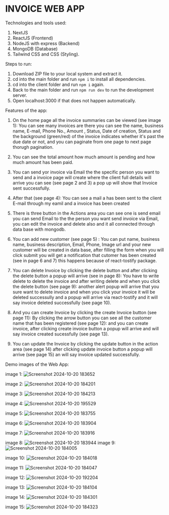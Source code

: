 # INVOICE WEB APP

Technologies and tools used:

 1. NextJS
 2. ReactJS (Frontend)
 3. NodeJS with express (Backend)
 4. MongoDB (Database)
 5. Tailwind CSS and CSS (Styling).

Steps to run:
 1. Download ZIP file to your local system and extract it.
 2. cd into the main folder and run `npm i` to install all dependencies.
 3. cd into the client folder and run `npm i` again.
 4. Back to the main folder and run `npm run dev` to run the development server.
 5. Open localhost:3000 if that does not happen automatically.

Features of the app:

1. On the home page all the invoice summaries can be viewed (see image 1): You can see many invoices are there you can see the name, business name, E-mail, Phone No., Amount , Status, Date of creation, Status and the background (green/red) of the invoice indicates whether it's past the due date or not, and you can paginate from one page to next page thorugh pagination.
   
2. You can see the total amount how much amount is  pending and how much amount has been paid.

3. You can send yor invoice via Email the the specific person you want to send and a invoice page will create where the client full details will arrive you can see (see page 2 and 3) a pop up will show that Invoice sent successfully. 

4. After that (see page 4): You can see a mail a has been sent to the client E-mail through my eamil and a invoice has been created 
   
5. There is three button in the Actions area you can see one is send email you can send Email to the the person you want send invoice via Email, you can edit the invoice and delete also and it all connected through data base with mongodb.
 
6. You can add new customer  (see page 5) : You can put name, business name, business description, Email, Phone, Image url and your new customer will be created in data base, after filling the form when you will click submit you will get a notification that cutomer has been created (see in page 6 and 7) this happens because of react-tostify package.

7. You can delete Invoice by clicking the delete button and after clicking the delete button a popup will arrive (see in page 8): You have to write delete to delete the invoice and after writing delete and when you click the delete button (see page 9): another alert popup will arrive that you sure want to delete invoice and when you click your invoice it will be deleted successully and a popup will arrive via react-tostify and it will say invoice deleted successfully (see page 10).
  
8. And you can create Invoice by clicking the create Invoice button (see page 11): By clicking the arrow button you can see all the customer name that has been registered (see page 12): and you can create invoice, after clicking create invoice button a popup will arrive and will say invoice created sucessfully (see page 13).
  
9.  You can update the Invoice by clicking the update button in the action area (see page 14) after clicking update invoice button a popup will arrive (see page 15) an will say invoice updated successfully.
 



Demo images of the Web App:

image 1:
 ![Screenshot 2024-10-20 183652](https://github.com/user-attachments/assets/e1d8dcac-81bf-4c84-875b-ce7974fcc2c0)
 
 image 2:
 ![Screenshot 2024-10-20 184201](https://github.com/user-attachments/assets/9f69e050-8eb5-497c-bf73-097ca08fca5c)
 
 image 3:
 ![Screenshot 2024-10-20 184213](https://github.com/user-attachments/assets/5f4c1dd2-9d93-472f-b3b7-8dfe06d3e841)
 
 image 4:
![Screenshot 2024-10-20 195529](https://github.com/user-attachments/assets/f17ea15b-ab81-4c90-adef-63cc6b0b29f6)

 image 5:
 ![Screenshot 2024-10-20 183755](https://github.com/user-attachments/assets/a6c03c0f-aa6a-444f-9168-f2f3a5c8d4cc)
 
 image 6:
 ![Screenshot 2024-10-20 183904](https://github.com/user-attachments/assets/079e7db4-a07f-4562-889c-f1e89a11ae0a)
 
 image 7:
 ![Screenshot 2024-10-20 183916](https://github.com/user-attachments/assets/0bd26310-a9ff-410d-873b-e382e1df8a3b)
 
 image 8:
 ![Screenshot 2024-10-20 183944](https://github.com/user-attachments/assets/e7f90c75-f5b0-4036-aa44-965890d18f69)
 image 9:
 ![Screenshot 2024-10-20 184005](https://github.com/user-attachments/assets/dff951a6-fae7-49e7-ba51-053b65852d58)
 
image 10:
 ![Screenshot 2024-10-20 184018](https://github.com/user-attachments/assets/42304e23-0d9d-43e9-9ca7-c7292e85b063)
 
 image 11:
 ![Screenshot 2024-10-20 184047](https://github.com/user-attachments/assets/e55c6bc1-25d2-4804-8b4b-135080bed5db)
 
 image 12:
![Screenshot 2024-10-20 192204](https://github.com/user-attachments/assets/f88ab292-e288-4e80-a431-1b28bd648169)

image 13:
 ![Screenshot 2024-10-20 184104](https://github.com/user-attachments/assets/0b6a351e-9442-400d-b2c1-0005aa662811)
 
 image 14:
 ![Screenshot 2024-10-20 184301](https://github.com/user-attachments/assets/130cc592-f267-4d4c-a296-ddfee1ec4d7f)
 
 image 15:
 ![Screenshot 2024-10-20 184323](https://github.com/user-attachments/assets/3b4db22e-86e4-4b61-8082-555739155a8a)











